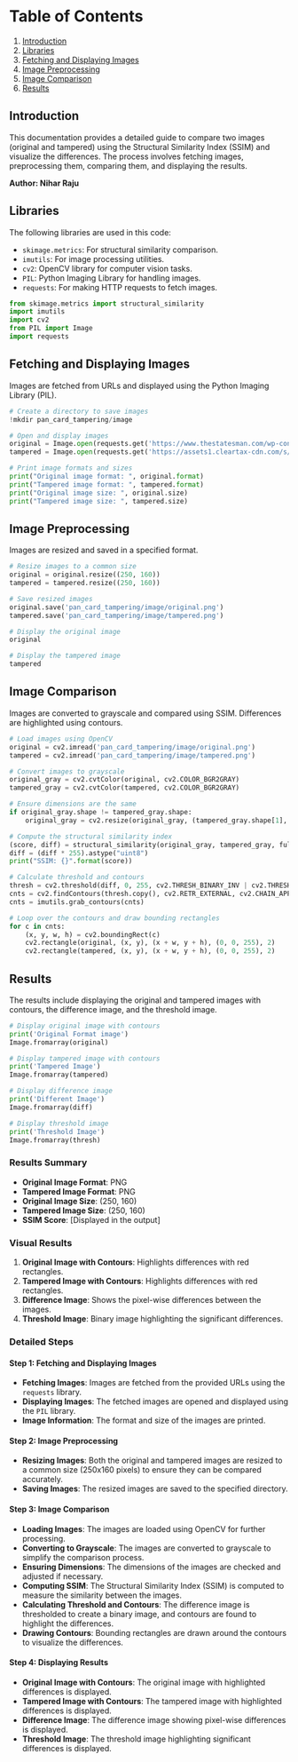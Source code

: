 # Table of Contents
1. [Introduction](#introduction)
2. [Libraries](#libraries)
3. [Fetching and Displaying Images](#fetching-and-displaying-images)
4. [Image Preprocessing](#image-preprocessing)
5. [Image Comparison](#image-comparison)
6. [Results](#results)

## Introduction
This documentation provides a detailed guide to compare two images (original and tampered) using the Structural Similarity Index (SSIM) and visualize the differences. The process involves fetching images, preprocessing them, comparing them, and displaying the results.

**Author: Nihar Raju**

## Libraries
The following libraries are used in this code:
- `skimage.metrics`: For structural similarity comparison.
- `imutils`: For image processing utilities.
- `cv2`: OpenCV library for computer vision tasks.
- `PIL`: Python Imaging Library for handling images.
- `requests`: For making HTTP requests to fetch images.

```python
from skimage.metrics import structural_similarity
import imutils
import cv2
from PIL import Image
import requests
```

## Fetching and Displaying Images
Images are fetched from URLs and displayed using the Python Imaging Library (PIL).

```python
# Create a directory to save images
!mkdir pan_card_tampering/image

# Open and display images
original = Image.open(requests.get('https://www.thestatesman.com/wp-content/uploads/2019/07/pan-card.jpg', stream=True).raw)
tampered = Image.open(requests.get('https://assets1.cleartax-cdn.com/s/img/20170526124335/Pan4.png', stream=True).raw)

# Print image formats and sizes
print("Original image format: ", original.format)
print("Tampered image format: ", tampered.format)
print("Original image size: ", original.size)
print("Tampered image size: ", tampered.size)
```

## Image Preprocessing
Images are resized and saved in a specified format.

```python
# Resize images to a common size
original = original.resize((250, 160))
tampered = tampered.resize((250, 160))

# Save resized images
original.save('pan_card_tampering/image/original.png')
tampered.save('pan_card_tampering/image/tampered.png')

# Display the original image
original

# Display the tampered image
tampered
```

## Image Comparison
Images are converted to grayscale and compared using SSIM. Differences are highlighted using contours.

```python
# Load images using OpenCV
original = cv2.imread('pan_card_tampering/image/original.png')
tampered = cv2.imread('pan_card_tampering/image/tampered.png')

# Convert images to grayscale
original_gray = cv2.cvtColor(original, cv2.COLOR_BGR2GRAY)
tampered_gray = cv2.cvtColor(tampered, cv2.COLOR_BGR2GRAY)

# Ensure dimensions are the same
if original_gray.shape != tampered_gray.shape:
    original_gray = cv2.resize(original_gray, (tampered_gray.shape[1], tampered_gray.shape[0]))

# Compute the structural similarity index
(score, diff) = structural_similarity(original_gray, tampered_gray, full=True)
diff = (diff * 255).astype("uint8")
print("SSIM: {}".format(score))

# Calculate threshold and contours
thresh = cv2.threshold(diff, 0, 255, cv2.THRESH_BINARY_INV | cv2.THRESH_OTSU)[1]
cnts = cv2.findContours(thresh.copy(), cv2.RETR_EXTERNAL, cv2.CHAIN_APPROX_SIMPLE)
cnts = imutils.grab_contours(cnts)

# Loop over the contours and draw bounding rectangles
for c in cnts:
    (x, y, w, h) = cv2.boundingRect(c)
    cv2.rectangle(original, (x, y), (x + w, y + h), (0, 0, 255), 2)
    cv2.rectangle(tampered, (x, y), (x + w, y + h), (0, 0, 255), 2)
```

## Results
The results include displaying the original and tampered images with contours, the difference image, and the threshold image.

```python
# Display original image with contours
print('Original Format image')
Image.fromarray(original)

# Display tampered image with contours
print('Tampered Image')
Image.fromarray(tampered)

# Display difference image
print('Different Image')
Image.fromarray(diff)

# Display threshold image
print('Threshold Image')
Image.fromarray(thresh)
```

### Results Summary
- **Original Image Format**: PNG
- **Tampered Image Format**: PNG
- **Original Image Size**: (250, 160)
- **Tampered Image Size**: (250, 160)
- **SSIM Score**: [Displayed in the output]

### Visual Results
1. **Original Image with Contours**: Highlights differences with red rectangles.
2. **Tampered Image with Contours**: Highlights differences with red rectangles.
3. **Difference Image**: Shows the pixel-wise differences between the images.
4. **Threshold Image**: Binary image highlighting the significant differences.

### Detailed Steps

#### Step 1: Fetching and Displaying Images
- **Fetching Images**: Images are fetched from the provided URLs using the `requests` library.
- **Displaying Images**: The fetched images are opened and displayed using the `PIL` library.
- **Image Information**: The format and size of the images are printed.

#### Step 2: Image Preprocessing
- **Resizing Images**: Both the original and tampered images are resized to a common size (250x160 pixels) to ensure they can be compared accurately.
- **Saving Images**: The resized images are saved to the specified directory.

#### Step 3: Image Comparison
- **Loading Images**: The images are loaded using OpenCV for further processing.
- **Converting to Grayscale**: The images are converted to grayscale to simplify the comparison process.
- **Ensuring Dimensions**: The dimensions of the images are checked and adjusted if necessary.
- **Computing SSIM**: The Structural Similarity Index (SSIM) is computed to measure the similarity between the images.
- **Calculating Threshold and Contours**: The difference image is thresholded to create a binary image, and contours are found to highlight the differences.
- **Drawing Contours**: Bounding rectangles are drawn around the contours to visualize the differences.

#### Step 4: Displaying Results
- **Original Image with Contours**: The original image with highlighted differences is displayed.
- **Tampered Image with Contours**: The tampered image with highlighted differences is displayed.
- **Difference Image**: The difference image showing pixel-wise differences is displayed.
- **Threshold Image**: The threshold image highlighting significant differences is displayed.


